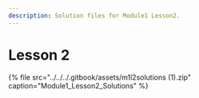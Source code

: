 ```yaml
---
description: Solution files for Module1 Lesson2.
---
```


# Lesson 2

{% file src="../../../.gitbook/assets/m1l2solutions \(1\).zip" caption="Module1\_Lesson2\_Solutions" %}

 

